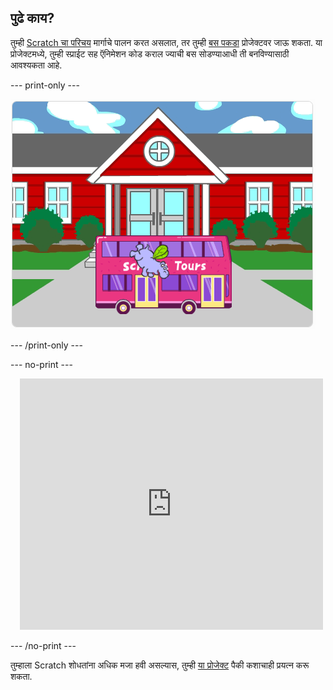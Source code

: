 ## पुढे काय?

तुम्ही [Scratch चा परिचय](https://projects.raspberrypi.org/en/pathways/scratch-intro) मार्गाचे पालन करत असलात, तर तुम्ही [बस पकडा](https://projects.raspberrypi.org/en/projects/catch-the-bus) प्रोजेक्टवर जाऊ शकता. या प्रोजेक्टमध्ये, तुम्ही स्प्राईट सह ऍनिमेशन कोड कराल ज्याची बस सोडण्याआधी ती बनविण्यासाठी आवश्यकता आहे.

--- print-only ---

!['बस पकडा' प्रोजेक्ट.](images/scratch-tour-bus.png)

--- /print-only ---

--- no-print ---

<div class="scratch-preview" style="margin-left: 15px;">
  <iframe allowtransparency="true" width="485" height="402" src="https://scratch.mit.edu/projects/embed/486719199/?autostart=false" frameborder="0"></iframe>
</div>

--- /no-print ---

तुम्हाला Scratch शोधतांना अधिक मजा हवी असल्यास, तुम्ही [या प्रोजेक्ट](https://projects.raspberrypi.org/en/projects?software%5B%5D=scratch&curriculum%5B%5D=%201) पैकी कशाचाही प्रयत्न करू शकता.
